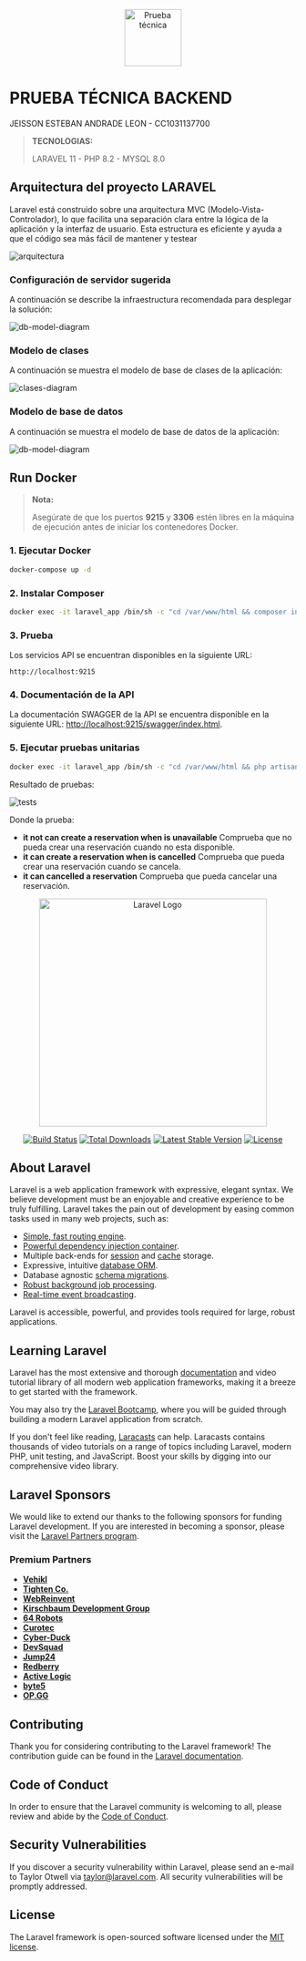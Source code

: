 <p align="center"><a href="/" target="_blank"><img src="https://cdn-icons-png.flaticon.com/512/1039/1039328.png" width="100" alt="Prueba técnica"></a></p>

# PRUEBA TÉCNICA BACKEND

JEISSON ESTEBAN ANDRADE LEON - CC1031137700

> **TECNOLOGIAS:**
>
> LARAVEL 11 - PHP 8.2 - MYSQL 8.0


## Arquitectura del proyecto LARAVEL


Laravel está construido sobre una arquitectura MVC (Modelo-Vista-Controlador), lo que facilita una separación clara entre la lógica de la aplicación y la interfaz de usuario. Esta estructura es eficiente y ayuda a que el código sea más fácil de mantener y testear

<img src="https://dam.org.es/wp-content/uploads/2021/04/arquitectura.png" alt="arquitectura" />

### Configuración de servidor sugerida
A continuación se describe la infraestructura recomendada para desplegar la solución:

<img src="./documentation/servidor.drawio.png" alt="db-model-diagram" />

### Modelo de clases
A continuación se muestra el modelo de base de clases de la aplicación:

<img src="./documentation/clases.drawio.png" alt="clases-diagram" />


### Modelo de base de datos
A continuación se muestra el modelo de base de datos de la aplicación:

<img src="./documentation/db-model-diagram.drawio.png" alt="db-model-diagram" />

## Run Docker

> **Nota:**
>
> Asegúrate de que los puertos **9215** y **3306** estén libres en la máquina de ejecución antes de iniciar los contenedores Docker.


### 1. Ejecutar Docker
```bash
docker-compose up -d
```

### 2. Instalar Composer
```bash
docker exec -it laravel_app /bin/sh -c "cd /var/www/html && composer install"
```

### 3. Prueba
Los servicios API se encuentran disponibles en la siguiente URL:
```
http://localhost:9215
```

### 4. Documentación de la API

La documentación SWAGGER de la API se encuentra disponible en la siguiente URL:
[http://localhost:9215/swagger/index.html](http://localhost:9215/swagger/index.html).


### 5. Ejecutar pruebas unitarias

```bash
docker exec -it laravel_app /bin/sh -c "cd /var/www/html && php artisan test"
```

Resultado de pruebas:

<img src="./documentation/tests.png" alt="tests" />

Donde la prueba:

- **it not can create a reservation when is unavailable** Comprueba que no pueda crear una reservación cuando no esta disponible.
- **it can create a reservation when is cancelled** Comprueba que pueda crear una reservación cuando se cancela.
- **it can cancelled a reservation** Comprueba que pueda cancelar una reservación.

<p align="center"><a href="https://laravel.com" target="_blank"><img src="https://raw.githubusercontent.com/laravel/art/master/logo-lockup/5%20SVG/2%20CMYK/1%20Full%20Color/laravel-logolockup-cmyk-red.svg" width="400" alt="Laravel Logo"></a></p>

<p align="center">
<a href="https://github.com/laravel/framework/actions"><img src="https://github.com/laravel/framework/workflows/tests/badge.svg" alt="Build Status"></a>
<a href="https://packagist.org/packages/laravel/framework"><img src="https://img.shields.io/packagist/dt/laravel/framework" alt="Total Downloads"></a>
<a href="https://packagist.org/packages/laravel/framework"><img src="https://img.shields.io/packagist/v/laravel/framework" alt="Latest Stable Version"></a>
<a href="https://packagist.org/packages/laravel/framework"><img src="https://img.shields.io/packagist/l/laravel/framework" alt="License"></a>
</p>

## About Laravel

Laravel is a web application framework with expressive, elegant syntax. We believe development must be an enjoyable and creative experience to be truly fulfilling. Laravel takes the pain out of development by easing common tasks used in many web projects, such as:

- [Simple, fast routing engine](https://laravel.com/docs/routing).
- [Powerful dependency injection container](https://laravel.com/docs/container).
- Multiple back-ends for [session](https://laravel.com/docs/session) and [cache](https://laravel.com/docs/cache) storage.
- Expressive, intuitive [database ORM](https://laravel.com/docs/eloquent).
- Database agnostic [schema migrations](https://laravel.com/docs/migrations).
- [Robust background job processing](https://laravel.com/docs/queues).
- [Real-time event broadcasting](https://laravel.com/docs/broadcasting).

Laravel is accessible, powerful, and provides tools required for large, robust applications.

## Learning Laravel

Laravel has the most extensive and thorough [documentation](https://laravel.com/docs) and video tutorial library of all modern web application frameworks, making it a breeze to get started with the framework.

You may also try the [Laravel Bootcamp](https://bootcamp.laravel.com), where you will be guided through building a modern Laravel application from scratch.

If you don't feel like reading, [Laracasts](https://laracasts.com) can help. Laracasts contains thousands of video tutorials on a range of topics including Laravel, modern PHP, unit testing, and JavaScript. Boost your skills by digging into our comprehensive video library.

## Laravel Sponsors

We would like to extend our thanks to the following sponsors for funding Laravel development. If you are interested in becoming a sponsor, please visit the [Laravel Partners program](https://partners.laravel.com).

### Premium Partners

- **[Vehikl](https://vehikl.com/)**
- **[Tighten Co.](https://tighten.co)**
- **[WebReinvent](https://webreinvent.com/)**
- **[Kirschbaum Development Group](https://kirschbaumdevelopment.com)**
- **[64 Robots](https://64robots.com)**
- **[Curotec](https://www.curotec.com/services/technologies/laravel/)**
- **[Cyber-Duck](https://cyber-duck.co.uk)**
- **[DevSquad](https://devsquad.com/hire-laravel-developers)**
- **[Jump24](https://jump24.co.uk)**
- **[Redberry](https://redberry.international/laravel/)**
- **[Active Logic](https://activelogic.com)**
- **[byte5](https://byte5.de)**
- **[OP.GG](https://op.gg)**

## Contributing

Thank you for considering contributing to the Laravel framework! The contribution guide can be found in the [Laravel documentation](https://laravel.com/docs/contributions).

## Code of Conduct

In order to ensure that the Laravel community is welcoming to all, please review and abide by the [Code of Conduct](https://laravel.com/docs/contributions#code-of-conduct).

## Security Vulnerabilities

If you discover a security vulnerability within Laravel, please send an e-mail to Taylor Otwell via [taylor@laravel.com](mailto:taylor@laravel.com). All security vulnerabilities will be promptly addressed.

## License

The Laravel framework is open-sourced software licensed under the [MIT license](https://opensource.org/licenses/MIT).
